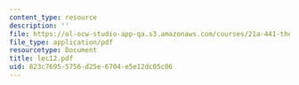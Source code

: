 ```yaml
---
content_type: resource
description: ''
file: https://ol-ocw-studio-app-qa.s3.amazonaws.com/courses/21a-441-the-conquest-of-america-spring-2004/823c76955756d25e6704e5e12dc05c06_lec12.pdf
file_type: application/pdf
resourcetype: Document
title: lec12.pdf
uid: 823c7695-5756-d25e-6704-e5e12dc05c06
---
```

